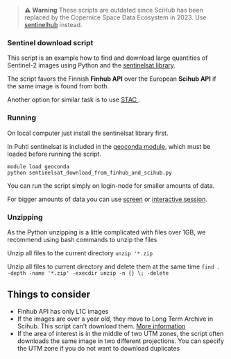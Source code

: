 > **⚠️ Warning**
> These scripts are outdated since SciHub has been replaced by the Copernice Space Data Ecosystem in 2023. Use [sentinelhub](https://sentinelhub-py.readthedocs.io/en/latest/index.html) instead.



### Sentinel download script

This script is an example how to find and download large quantities of Sentinel-2 images using Python and the [sentinelsat library](https://sentinelsat.readthedocs.io).

The script favors the Finnish **Finhub API** over the European **Scihub API** if the same image is found from both. 

Another option for similar task is to use [STAC ](../STAC).
 
### Running
On local computer just install the sentinelsat library first.

In Puhti sentinelsat is included in the [geoconda module](https://docs.csc.fi/apps/geoconda/), which must be loaded before running the script.

```
module load geoconda
python sentinelsat_download_from_finhub_and_scihub.py
```

You can run the script simply on login-node for smaller amounts of data.

For bigger amounts of data you can use [screen](https://linuxize.com/post/how-to-use-linux-screen/) or [interactive session](https://docs.csc.fi/computing/running/interactive-usage/).

### Unzipping 

As the Python unzipping is a little complicated with files over 1GB, we recommend using bash commands to unzip the files

Unzip all files to the current directory
`unzip '*.zip`

Unzip all files to current directory and delete them at the same time
`find . -depth -name '*.zip' -execdir unzip -n {} \; -delete`

## Things to consider 

* Finhub API has only L1C images
* If the images are over a year old, they move to Long Term Archive in Scihub. This script can't download them. [More information](https://scihub.copernicus.eu/userguide/LongTermArchive)
* If the area of interest is in the middle of two UTM zones, the script often downloads the same image in two different projections. You can specify the UTM zone if you do not want to download duplicates
